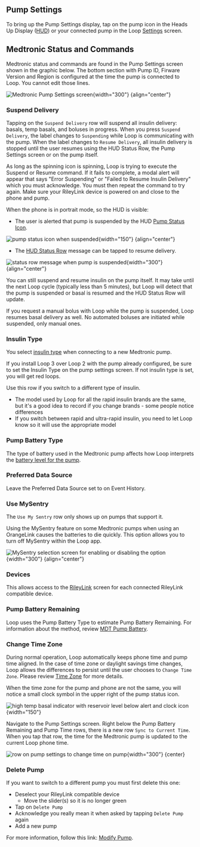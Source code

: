 ## Pump Settings

To bring up the Pump Settings display, tap on the pump icon in the Heads Up Display ([HUD](displays-v3.md#heads-up-display)) or your connected pump in the Loop [Settings](settings.md) screen.

## Medtronic Status and Commands

Medtronic status and commands are found in the Pump Settings screen shown in the graphic below. The bottom section with Pump ID, Firware Version and Region is configured at the time the pump is connected to Loop. You cannot edit those lines.

![Medtronic Pump Settings screen](img/loop-3-pump-setting-mdt.svg){width="300"}
{align="center"}

### Suspend Delivery

Tapping on the `Suspend Delivery` row will suspend all insulin delivery: basals, temp basals, and boluses in progress. When you press `Suspend Delivery`, the label changes to `Suspending` while Loop is communicating with the pump. When the label changes to `Resume Delivery`, all insulin delivery is stopped until the user resumes using the HUD Status Row, the Pump Settings screen or on the pump itself.

As long as the spinning icon is spinning, Loop is trying to execute the Suspend or Resume command. If it fails to complete, a modal alert will appear that says "Error Suspending" or "Failed to Resume Insulin Delivery" which you must acknowledge. You must then repeat the command to try again. Make sure your RileyLink device is powered on and close to the phone and pump.

When the phone is in portrait mode, so the HUD is visible:

* The user is alerted that pump is suspended by the HUD [Pump Status Icon](displays-v3.md#pump-status-icon).

![pump status icon when suspended](img/loop-3-pump-alert-suspended.svg){width="150"}
{align="center"}

* The [HUD Status Row](displays-v3.md#hud-status-row) message can be tapped to resume delivery.

![status row message when pump is suspended](img/status-row-pump-suspended.svg){width="300"}
{align="center"}

You can still suspend and resume insulin on the pump itself.  It may take until the next Loop cycle (typically less than 5 minutes), but Loop will detect that the pump is suspended or basal is resumed and the HUD Status Row will update.

If you request a manual bolus with Loop while the pump is suspended, Loop resumes basal delivery as well. No automated boluses are initiated while suspended, only manual ones.

### Insulin Type

You select [insulin type](add-pump.md#insulin-type) when connecting to a new Medtronic pump.

If you install Loop 3 over Loop 2 with the pump already configured, be sure to set the Insulin Type on the pump settings screen. If not insulin type is set, you will get red loops.

Use this row if you switch to a different type of insulin.

* The model used by Loop for all the rapid insulin brands are the same, but it's a good idea to record if you change brands - some people notice differences
* If you switch between rapid and ultra-rapid insulin, you need to let Loop know so it will use the appropriate model

### Pump Battery Type

The type of battery used in the Medtronic pump affects how Loop interprets the [battery level for the pump](../operation/features/battery.md#pump-battery).

### Preferred Data Source

Leave the Preferred Data Source set to on Event History.

### Use MySentry

The `Use My Sentry` row only shows up on pumps that support it.

Using the MySentry feature on some Medtronic pumps when using an OrangeLink causes the batteries to die quickly.  This option allows you to turn off MySentry within the Loop app.

![MySentry selection screen for enabling or disabling the option](../operation/loop-settings/img/mdt-my-sentry-v225.png){width="300"}
{align="center"}

### Devices

This allows access to the [RileyLink](../operation/loop-settings/rileylink.md) screen for each connected RileyLink compatible device.

### Pump Battery Remaining

Loop uses the Pump Battery Type to estimate Pump Battery Remaining. For information about the method, review [MDT Pump Battery](../operation/features/battery.md).

### Change Time Zone

During normal operation, Loop automatically keeps phone time and pump time aligned. In the case of time zone or daylight savings time changes, Loop allows the differences to persist until the user chooses to `Change Time Zone`. Please review [Time Zone](displays-v3.md#time-zone) for more details.

When the time zone for the pump and phone are not the same, you will notice a small clock symbol in the upper right of the pump status icon.

![high temp basal indicator with reservoir level below alert and clock icon](img/loop-3-pump-alert-reservoir-tz.svg){width="150"}

Navigate to the Pump Settings screen. Right below the Pump Battery Remaining and Pump Time rows, there is a new row `Sync to Current Time`. When you tap that row, the time for the Medtronic pump is updated to the current Loop phone time.

![row on pump settings to change time on pump](img/loop-3-mdt-time-change.svg){width="300"}
{center}

### Delete Pump

If you want to switch to a different pump you must first delete this one:

* Deselect your RileyLink compatible device
    * Move the slider(s) so it is no longer green
* Tap on `Delete Pump`
* Acknowledge you really mean it when asked by tapping `Delete Pump` again
* Add a new pump

For more information, follow this link: [Modify Pump](add-pump.md#modify-pump).

